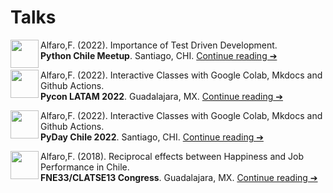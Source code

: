 # Talks

[<img src="https://upload.wikimedia.org/wikipedia/commons/thumb/8/8f/Line-style-icons-chat.svg/1280px-Line-style-icons-chat.svg.png"  width="45" height="45" align="left">](https://github.com/fralfaro/portfolio/blob/main/docs/files/talks/PyConLatam2022_talk.pdf)
Alfaro,F. (2022).  Importance of Test Driven Development.<br>
**Python Chile Meetup**. Santiago, CHI.
[Continue reading ➔](https://github.com/fralfaro/portfolio/blob/main/docs/files/talks/PyConLatam2022_talk.pdf) <br> 

[<img src="https://upload.wikimedia.org/wikipedia/commons/thumb/8/8f/Line-style-icons-chat.svg/1280px-Line-style-icons-chat.svg.png"  width="45" height="45" align="left">](https://github.com/fralfaro/portfolio/blob/main/docs/files/talks/PyConLatam2022_talk.pdf)
Alfaro,F. (2022). Interactive Classes with Google Colab, Mkdocs and Github Actions.<br>
**Pycon LATAM 2022**. Guadalajara, MX.
[Continue reading ➔](https://github.com/fralfaro/portfolio/blob/main/docs/files/talks/PyConLatam2022_talk.pdf) <br> 

[<img src="https://upload.wikimedia.org/wikipedia/commons/thumb/8/8f/Line-style-icons-chat.svg/1280px-Line-style-icons-chat.svg.png"  width="45" height="45" align="left">](https://github.com/fralfaro/portfolio/blob/main/docs/files/talks/PyDayChile2022_talk.pdf)
Alfaro,F. (2022). Interactive Classes with Google Colab, Mkdocs and Github Actions. <br>
**PyDay Chile 2022**. Santiago, CHI. 
[Continue reading ➔](https://github.com/fralfaro/portfolio/blob/main/docs/files/talks/PyDayChile2022_talk.pdf) <br> 

[<img src="https://upload.wikimedia.org/wikipedia/commons/thumb/8/8f/Line-style-icons-chat.svg/1280px-Line-style-icons-chat.svg.png"  width="45" height="45" align="left">](https://github.com/fralfaro/portfolio/blob/main/docs/files/talks/FNE33_talk.pdf)
Alfaro,F. (2018). Reciprocal effects between Happiness and Job Performance in Chile. <br>
**FNE33/CLATSE13 Congress**. Guadalajara, MX.
[Continue reading ➔](https://github.com/fralfaro/portfolio/blob/main/docs/files/talks/FNE33_talk.pdf) <br> 
